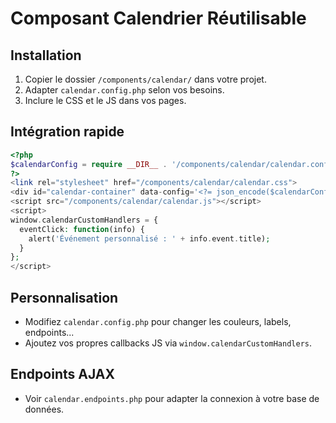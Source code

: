 # Composant Calendrier Réutilisable

## Installation
1. Copier le dossier `/components/calendar/` dans votre projet.
2. Adapter `calendar.config.php` selon vos besoins.
3. Inclure le CSS et le JS dans vos pages.

## Intégration rapide
```php
<?php
$calendarConfig = require __DIR__ . '/components/calendar/calendar.config.php';
?>
<link rel="stylesheet" href="/components/calendar/calendar.css">
<div id="calendar-container" data-config='<?= json_encode($calendarConfig) ?>'></div>
<script src="/components/calendar/calendar.js"></script>
<script>
window.calendarCustomHandlers = {
  eventClick: function(info) {
    alert('Événement personnalisé : ' + info.event.title);
  }
};
</script>
```

## Personnalisation
- Modifiez `calendar.config.php` pour changer les couleurs, labels, endpoints...
- Ajoutez vos propres callbacks JS via `window.calendarCustomHandlers`.

## Endpoints AJAX
- Voir `calendar.endpoints.php` pour adapter la connexion à votre base de données.
